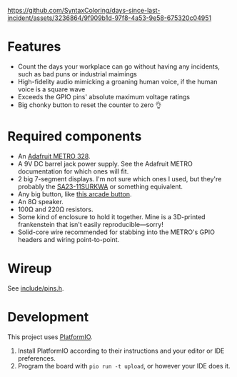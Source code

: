 https://github.com/SyntaxColoring/days-since-last-incident/assets/3236864/9f909b1d-97f8-4a53-9e58-675320c04951

# Features

* Count the days your workplace can go without having any incidents, such as bad puns or industrial maimings
* High-fidelity audio mimicking a groaning human voice, if the human voice is a square wave
* Exceeds the GPIO pins' absolute maximum voltage ratings
* Big chonky button to reset the counter to zero 👌

# Required components

* An [Adafruit METRO 328](https://www.adafruit.com/product/2488).
* A 9V DC barrel jack power supply. See the Adafruit METRO documentation for which ones will fit.
* 2 big 7-segment displays. I'm not sure which ones I used, but they're probably the [SA23-11SURKWA](https://www.digikey.com/en/products/detail/kingbright/SA23-11SURKWA/16602188) or something equivalent.
* Any big button, like [this arcade button](https://www.adafruit.com/product/1185?gclid=Cj0KCQjw_5unBhCMARIsACZyzS3kSSx5Ns0t3jgpsWiWMn4FjXYz8Yy0U-KXcDMY1AZvJeyogrURNjEaArY9EALw_wcB).
* An 8Ω speaker.
* 100Ω and 220Ω resistors.
* Some kind of enclosure to hold it together. Mine is a 3D-printed frankenstein that isn't easily reproducible—sorry!
* Solid-core wire recommended for stabbing into the METRO's GPIO headers and wiring point-to-point. 

# Wireup

See [include/pins.h](include/pins.hpp).

# Development

This project uses [PlatformIO](https://platformio.org/).

1. Install PlatformIO according to their instructions and your editor or IDE preferences.
2. Program the board with `pio run -t upload`, or however your IDE does it.
